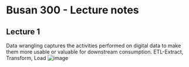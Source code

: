 # Busan 300 - Lecture notes
## Lecture 1

Data wrangling captures the activities performed on digital data to make them more usable or valuable for downstream consumption. 
ETL-Extract, Transform, Load
![image](https://user-images.githubusercontent.com/100826622/156509540-ee732a71-2267-44f7-8a48-01a2976ae299.png)

